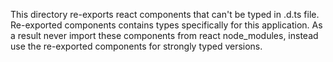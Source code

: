This directory re-exports react components that can't be typed in .d.ts file. Re-exported components contains types specifically for this application. As a result never import these components from react node_modules, instead use the re-exported components for strongly typed versions.
